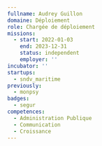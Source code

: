 ```yaml
---
fullname: Audrey Guillon
domaine: Déploiement
role: Chargée de déploiement
missions:
  - start: 2022-01-03
    end: 2023-12-31
    status: independent
    employer: ''
incubator: ''
startups:
  - sndv_maritime
previously:
  - monpsy
badges:
  - segur
competences:
  - Administration Publique
  - Communication
  - Croissance
---
```

